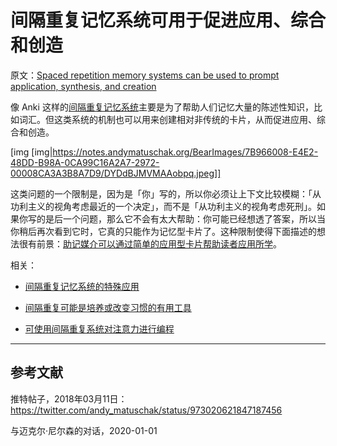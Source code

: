 # 间隔重复记忆系统可用于促进应用、综合和创造

原文：[Spaced repetition memory systems can be used to prompt application, synthesis, and creation](https://notes.andymatuschak.org/zE8PK4UUAAWK6LEcmr8jja8JdxpUxcf1FUCX)

像 Anki 这样的[间隔重复记忆系统](https://notes.andymatuschak.org/z4eXdSMJFv2qVGXSUEKH4vdcHBrLHcFY1ZGfC)主要是为了帮助人们记忆大量的陈述性知识，比如词汇。但这类系统的机制也可以用来创建相对非传统的卡片，从而促进应用、综合和创造。

[img [img|https://notes.andymatuschak.org/BearImages/7B966008-E4E2-48DD-B98A-0CA99C16A2A7-2972-00008CA3A3B8A7D9/DYDdBJMVMAAobpq.jpeg]]

这类问题的一个限制是，因为是「你」写的，所以你必须让上下文比较模糊：「从功利主义的视角考虑最近的一个决定」，而不是「从功利主义的视角考虑死刑」。如果你写的是后一个问题，那么它不会有太大帮助：你可能已经想透了答案，所以当你稍后再次看到它时，它真的只能作为记忆型卡片了。这种限制使得下面描述的想法很有前景：[助记媒介可以通过简单的应用型卡片帮助读者应用所学](https://notes.andymatuschak.org/z6Y8xDS2AJyE1d34X99y14Sk1A7YCNas5kFjA)。

相关：

- [间隔重复记忆系统的特殊应用](https://notes.andymatuschak.org/zrs5GnK6DEm1NcajMfqJ1n93PZwSHCEP9Drt)

- [间隔重复可能是培养或改变习惯的有用工具](https://notes.andymatuschak.org/z249N76MhdBzDfrwMnqP6jEsTv6Z8u2kJrp8)

- [可使用间隔重复系统对注意力进行编程](https://notes.andymatuschak.org/z2gqazXUkf9qyFjMQg4W3dw6yegnAJszvDywN)

------

## 参考文献

推特帖子，2018年03月11日：https://twitter.com/andy_matuschak/status/973020621847187456

与迈克尔·尼尔森的对话，2020-01-01